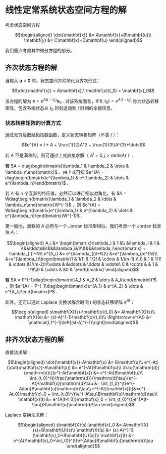# 线性定常系统状态空间方程的解

考虑状态空间方程

$$\begin{aligned}
\dot{\mathbf{x}} &= A\mathbf{x}+B\mathbf{u}\\
\mathbf{y} &= C\mathbf{x}+D\mathbf{u}
\end{aligned}$$

我们重点考虑其中微分方程的部分。

## 齐次状态方程的解

当输入 $\mathbf{u} \equiv \mathbf{0}$ 时，状态空间方程简化为齐次形式：

$$\dot{\mathbf{x}} = A\mathbf{x},\ \mathbf{x}(t_0) = \mathbf{x}_0$$

该方程的解为 $\mathbf{x} = e^{A(t-t_0)}\mathbf{x}_0$ . 对该系统而言，$\Phi(t,t_0) = e^{A(t-t_0)}$ 称为状态转移矩阵，包含系统状态从 $t_0$ 时刻运动到 $t$ 时刻的全部信息。

### 状态转移矩阵的计算方式

通过无穷级数延拓指数函数，定义状态转移矩阵（不含 $t$ ）：

$$e^{A} = I + A + \frac{1}{2}A^2 + \frac{1}{3!}A^{3}+\dots$$

若 $A$ 不是满秩的，则可通过上式直接求解（ $A^{j} = 0, j> rank(A)$ ）.

若 $A = diag\begin{bmatrix}\lambda_1 & \lambda_2 & \dots & \lambda_n\end{bmatrix}$ ，由上式可知 $e^{A} = diag\begin{bmatrix}e^{\lambda_1} & e^{\lambda_2} & \dots & e^{\lambda_n}\end{bmatrix}$ .

若 $A$ 有 n 个互异的特征值，必然可以进行相似对角化，有 $A = Wdiag\begin{bmatrix}\lambda_1 & \lambda_2 & \dots & \lambda_n\end{bmatrix}W^{-1}$ ，则 $e^{A} = Wdiag\begin{bmatrix}e^{\lambda_1} & e^{\lambda_2} & \dots & e^{\lambda_n}\end{bmatrix}W^{-1}$ .

更一般地，满秩的 $A$ 必然与一个 Jordan 标准型相似。我们考虑一个 Jordan 标准块 $A_i$：

$$\begin{aligned}
A_i &= \begin{bmatrix}\lambda_i & 1 &\\ &\lambda_i & 1 & \\&&\ddots&\\&&&\lambda_i&1\\&&&&\lambda_i\end{bmatrix} = \lambda_{i}I+N\\
e^{A_i} &= e^{\lambda_{i}I+N}\\
&=e^{\lambda_i}e^{N}\\
&=e^{\lambda_i}\begin{bmatrix}1 & 1/1! & 1/2! & \cdots & 1/(m-1)!\\ 0 & 1 & 1/1! & \cdots &1/(m-2)!\\\vdots & &\ddots & \ddots & \vdots\\ 0 & \cdots & & 1 & 1/1!\\0 & \cdots & &0 & 1\end{bmatrix}
\end{aligned}$$

若 $A = P^{-1}diag\begin{bmatrix}A_1 & A_2 & \dots & A_k\end{bmatrix}P$ ，则 $e^{A} = P^{-1}diag\begin{bmatrix}e^{A_1} & e^{A_2} & \dots & e^{A_k}\end{bmatrix}P$ .

此外，还可以通过 Laplace 变换求解含时间 $t$ 的状态转移矩阵 $e^{At}$：

$$\begin{aligned}
s\mathbf{X}(s)-\mathbf{x}(t_0) &= A\mathbf{X}(s)\\
\mathbf{X}(s) &= (sI-A)^{-1}\mathbf{x}(t_0)\\
\Rightarrow e^{At} &= \mathcal{L}^{-1}\left[(sI-A)^{-1}\right]\end{aligned}$$

## 非齐次状态方程的解

直接法求解：

$$\begin{aligned}
\dot{\mathbf{x}}-A\mathbf{x} &= B\mathbf{u}\\
e^{-At}(\dot{\mathbf{x}}-A\mathbf{x}) &= e^{-At}B\mathbf{u}\\
\frac{\mathrm{d}}{\mathrm{d}t}(e^{-At}\mathbf{x}) &= e^{-At}B\mathbf{u}\\
\int_{t_0}^{t}\frac{\mathrm{d}}{\mathrm{d}\tau}(e^{-At}\mathbf{x})\mathrm{d}\tau &= \int_{t_0}^{t}e^{-A\tau}B\mathbf{u}\mathrm{d}\tau\\
e^{-At}\mathbf{x}(t)&=e^{-At_0}\mathbf{x}_0 + \int_{t_0}^{t}e^{-A\tau}B\mathbf{u}\mathrm{d}\tau\\
\mathbf{x}(t) &= e^{A(t-t_0)}\mathbf{x}_0 + \int_{t_0}^{t}e^{A(t-\tau)}B\mathbf{u}\mathrm{d}\tau
\end{aligned}$$

Laplace 变换法求解：

$$\begin{aligned}
s\mathbf{X}(s)-\mathbf{x}_0 &= A\mathbf{X}(s)+B\mathbf{U}(s)\\
\mathbf{X}(s) &= (sI-A)^{-1}(\mathbf{x}_0+B\mathbf{U}(s))\\
\mathbf{x}(t) &= e^{At}\mathbf{x}_0+\int_{0}^{t}e^{A\tau}B\mathbf{u}\mathrm{d}\tau
\end{aligned}$$
